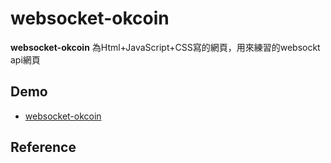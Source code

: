# websocket-okcoin

**websocket-okcoin** 為Html+JavaScript+CSS寫的網頁，用來練習的websockt api網頁

## Demo
* [websocket-okcoin](https://cubshuang.github.io/websocket-okcoin/)

## Reference
